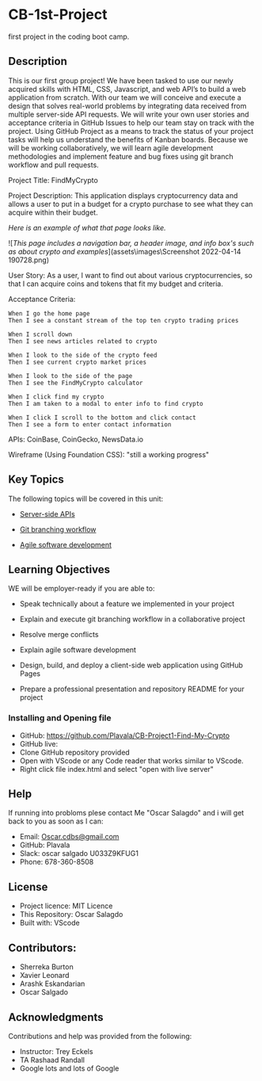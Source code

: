 # CB-1st-Project
first project in the coding boot camp.
## Description
This is our first group project! We have been tasked to use our newly acquired skills with HTML, CSS, Javascript, and web API’s to build a web application from scratch. With our team we will conceive and execute a design that solves real-world problems by integrating data received from multiple server-side API requests. We will write your own user stories and acceptance criteria in GitHub Issues to help our team stay on track with the project. Using GitHub Project as a means to track the status of your project tasks will help us understand the benefits of Kanban boards.
Because we will be working collaboratively, we will learn agile development methodologies and implement feature and bug fixes using git branch workflow and pull requests.

Project Title: FindMyCrypto

Project Description: This application displays cryptocurrency data and allows a user to put in a budget for a crypto purchase to see what they can acquire within their budget.

*Here is an example of what that page looks like.*

![*This page includes a navigation bar, a header image, and info box's such as about crypto and examples*](assets\images\Screenshot 2022-04-14 190728.png)


User Story: As a user, I want to find out about various cryptocurrencies, so that I can acquire coins and tokens that fit my budget and criteria. 

Acceptance Criteria:
```
When I go the home page 
Then I see a constant stream of the top ten crypto trading prices

When I scroll down 
Then I see news articles related to crypto

When I look to the side of the crypto feed
Then I see current crypto market prices

When I look to the side of the page
Then I see the FindMyCrypto calculator 

When I click find my crypto
Then I am taken to a modal to enter info to find crypto

When I click I scroll to the bottom and click contact
Then I see a form to enter contact information
```

APIs: CoinBase, CoinGecko, NewsData.io

Wireframe (Using Foundation CSS): "still a working progress" 

## Key Topics
 
The following topics will be covered in this unit:
 
* [Server-side APIs](https://en.wikipedia.org/wiki/Web_API)
 
* [Git branching workflow](https://git-scm.com/book/en/v2/Git-Branching-Branching-Workflows)
 
* [Agile software development](https://en.wikipedia.org/wiki/Agile_software_development)
 
## Learning Objectives
 
WE will be employer-ready if you are able to:
 
* Speak technically about a feature we implemented in your project
 
* Explain and execute git branching workflow in a collaborative project
 
* Resolve merge conflicts
 
* Explain agile software development
 
* Design, build, and deploy a client-side web application using GitHub Pages
 
* Prepare a professional presentation and repository README for your project


### Installing and Opening file

- GitHub: https://github.com/Plavala/CB-Project1-Find-My-Crypto
- GitHub live:  
- Clone GitHub repository provided
- Open with VScode or any Code reader that works similar to VScode.
- Right click file index.html and select "open with live server"

## Help
If running into probloms plese contact Me "Oscar Salagdo" and i will get back to you as soon as I can:
- Email: Oscar.cdbs@gmail.com
- GitHub: Plavala
- Slack: oscar salgado U033Z9KFUG1
- Phone: 678-360-8508

## License
- Project licence: MIT Licence
- This Repository: Oscar Salagdo
- Built with: VScode

## Contributors: 
- Sherreka Burton
- Xavier Leonard
- Arashk Eskandarian
- Oscar Salgado

## Acknowledgments
Contributions and help was provided from the following:
- Instructor: Trey Eckels
- TA Rashaad Randall
- Google lots and lots of Google